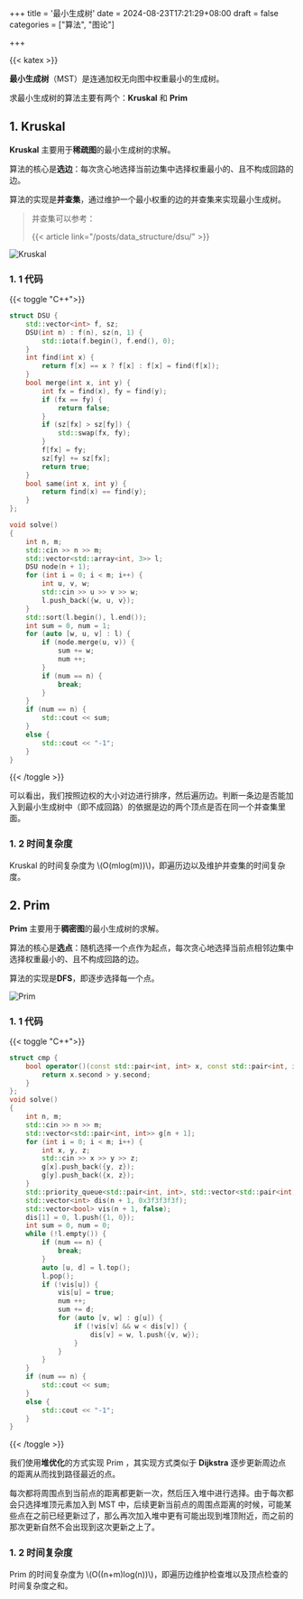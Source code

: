 +++
title = '最小生成树'
date = 2024-08-23T17:21:29+08:00
draft = false
categories = ["算法", "图论"]

+++

{{< katex >}}

**最小生成树**（MST）是连通加权无向图中权重最小的生成树。

求最小生成树的算法主要有两个：**Kruskal** 和 **Prim**

## 1. Kruskal

**Kruskal** 主要用于**稀疏图**的最小生成树的求解。

算法的核心是**选边**：每次贪心地选择当前边集中选择权重最小的、且不构成回路的边。

算法的实现是**并查集**，通过维护一个最小权重的边的并查集来实现最小生成树。

> 并查集可以参考：
>
> {{< article link="/posts/data_structure/dsu/" >}}

![Kruskal](kruskal.gif "Kruskal 动图解释。来源：[OI-Wiki](https://oi-wiki.org/graph/images/mst-2.apng)")

### 1. 1 代码

{{< toggle "C++">}}

```cpp
struct DSU {
    std::vector<int> f, sz;
    DSU(int n) : f(n), sz(n, 1) {
        std::iota(f.begin(), f.end(), 0);
    }
    int find(int x) {
        return f[x] == x ? f[x] : f[x] = find(f[x]);
    }
    bool merge(int x, int y) {
        int fx = find(x), fy = find(y);
        if (fx == fy) {
            return false;
        }
        if (sz[fx] > sz[fy]) {
            std::swap(fx, fy);
        }
        f[fx] = fy;
        sz[fy] += sz[fx];
        return true;
    }
    bool same(int x, int y) {
        return find(x) == find(y);
    }
};

void solve()
{
    int n, m;
    std::cin >> n >> m;
    std::vector<std::array<int, 3>> l;
    DSU node(n + 1);
    for (int i = 0; i < m; i++) {
        int u, v, w;
        std::cin >> u >> v >> w;
        l.push_back({w, u, v});
    }
    std::sort(l.begin(), l.end());
    int sum = 0, num = 1;
    for (auto [w, u, v] : l) {
        if (node.merge(u, v)) {
            sum += w;
            num ++;
        }
        if (num == n) {
            break;
        }
    }
    if (num == n) {
        std::cout << sum;
    }
    else {
        std::cout << "-1";
    }
}
```

{{< /toggle >}}

可以看出，我们按照边权的大小对边进行排序，然后遍历边。判断一条边是否能加入到最小生成树中（即不成回路）的依据是边的两个顶点是否在同一个并查集里面。

### 1. 2 时间复杂度

Kruskal 的时间复杂度为 \\(O(mlog(m))\\)，即遍历边以及维护并查集的时间复杂度。

## 2. Prim

**Prim** 主要用于**稠密图**的最小生成树的求解。

算法的核心是**选点**：随机选择一个点作为起点，每次贪心地选择当前点相邻边集中选择权重最小的、且不构成回路的边。

算法的实现是**DFS**，即逐步选择每一个点。

![Prim](prim.gif "Prim 动图解释。来源：[OI-Wiki](https://oi-wiki.org/graph/images/mst-3.apng)")

### 1. 1 代码

{{< toggle "C++">}}

```cpp
struct cmp {
    bool operator()(const std::pair<int, int> x, const std::pair<int, int> y) {
        return x.second > y.second;
    }
};
void solve()
{
    int n, m;
    std::cin >> n >> m;
    std::vector<std::pair<int, int>> g[n + 1];
    for (int i = 0; i < m; i++) {
        int x, y, z;
        std::cin >> x >> y >> z;
        g[x].push_back({y, z});
        g[y].push_back({x, z});
    }
    std::priority_queue<std::pair<int, int>, std::vector<std::pair<int, int>>, cmp> l;
    std::vector<int> dis(n + 1, 0x3f3f3f3f);
    std::vector<bool> vis(n + 1, false);
    dis[1] = 0, l.push({1, 0});
    int sum = 0, num = 0;
    while (!l.empty()) {
        if (num == n) {
            break;
        }
        auto [u, d] = l.top();
        l.pop();
        if (!vis[u]) {
            vis[u] = true;
            num ++;
            sum += d;
            for (auto [v, w] : g[u]) {
                if (!vis[v] && w < dis[v]) {
                    dis[v] = w, l.push({v, w});
                }
            }
        }
    }
    if (num == n) {
        std::cout << sum;
    }
    else {
        std::cout << "-1";
    }
}
```

{{< /toggle >}}

我们使用**堆优化**的方式实现 Prim ，其实现方式类似于 **Dijkstra** 逐步更新周边点的距离从而找到路径最近的点。

每次都将周围点到当前点的距离都更新一次，然后压入堆中进行选择。由于每次都会只选择堆顶元素加入到 MST 中，后续更新当前点的周围点距离的时候，可能某些点在之前已经更新过了，那么再次加入堆中更有可能出现到堆顶附近，而之前的那次更新自然不会出现到这次更新之上了。

### 1. 2 时间复杂度

Prim 的时间复杂度为 \\(O((n+m)log(n))\\)，即遍历边维护检查堆以及顶点检查的时间复杂度之和。

​		
